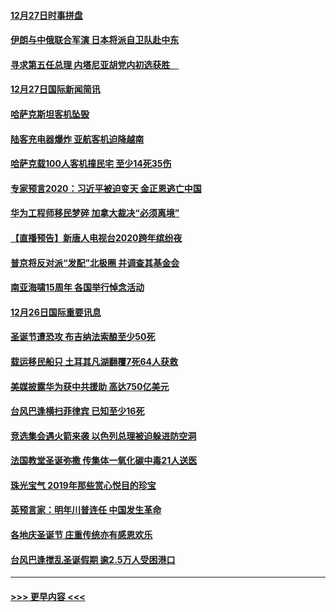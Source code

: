 #### [12月27日时事拼盘](../pages/prog202/a102738992.md?t=12280901) 
#### [伊朗与中俄联合军演 日本将派自卫队赴中东](../pages/prog202/a102738823.md?t=12280901) 
#### [寻求第五任总理 内塔尼亚胡党内初选获胜　](../pages/prog202/a102738772.md?t=12280901) 
#### [12月27日国际新闻简讯](../pages/prog202/a102738604.md?t=12280901) 
#### [哈萨克斯坦客机坠毁](../pages/prog202/a102738606.md?t=12280901) 
#### [陆客充电器爆炸 亚航客机迫降越南](../pages/prog202/a102738530.md?t=12280901) 
#### [哈萨克载100人客机撞民宅 至少14死35伤](../pages/prog202/a102738485.md?t=12280901) 
#### [专家预言2020：习近平被迫变天 金正恩逃亡中国](../pages/prog202/a102738340.md?t=12280901) 
#### [华为工程师移民梦碎 加拿大裁决“必须离境”](../pages/prog202/a102738306.md?t=12280901) 
#### [【直播预告】新唐人电视台2020跨年缤纷夜](../pages/prog202/a102738273.md?t=12280901) 
#### [普京将反对派“发配”北极圈 并调查其基金会](../pages/prog202/a102738056.md?t=12280901) 
#### [南亚海啸15周年 各国举行悼念活动](../pages/prog202/a102738043.md?t=12280901) 
#### [12月26日国际重要讯息](../pages/prog202/a102737872.md?t=12280901) 
#### [圣诞节遭恐攻 布吉纳法索酿至少50死](../pages/prog202/a102737869.md?t=12280901) 
#### [载运移民船只 土耳其凡湖翻覆7死64人获救](../pages/prog202/a102737839.md?t=12280901) 
#### [美媒披露华为获中共援助 高达750亿美元](../pages/prog202/a102737744.md?t=12280901) 
#### [台风巴逢横扫菲律宾 已知至少16死](../pages/prog202/a102737673.md?t=12280901) 
#### [竞选集会遇火箭来袭 以色列总理被迫躲进防空洞](../pages/prog202/a102737659.md?t=12280901) 
#### [法国教堂圣诞弥撒 传集体一氧化碳中毒21人送医](../pages/prog202/a102737634.md?t=12280901) 
#### [珠光宝气 2019年那些赏心悦目的珍宝](../pages/prog202/a102737509.md?t=12280901) 
#### [英预言家：明年川普连任 中国发生革命](../pages/prog202/a102737473.md?t=12280901) 
#### [各地庆圣诞节 庄重传统亦有感恩欢乐](../pages/prog202/a102737408.md?t=12280901) 
#### [台风巴逢搅乱圣诞假期 逾2.5万人受困港口](../pages/prog202/a102737251.md?t=12280901) 

----
#### [ >>> 更早内容 <<< ](../indexes/prog202-earlier.md)
